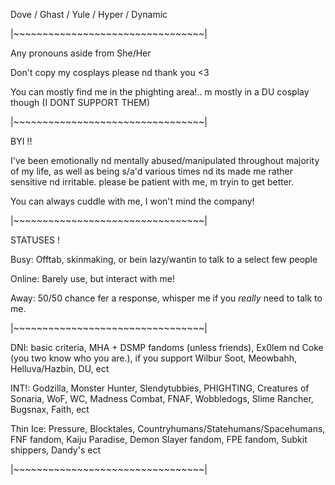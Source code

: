 Dove / Ghast / Yule / Hyper / Dynamic

|~~~~~~~~~~~~~~~~~~~~~~~~~~~~~~~~~|

Any pronouns aside from She/Her

Don't copy my cosplays please nd thank you <3

You can mostly find me in the phighting area!.. m mostly in a DU cosplay though (I DONT SUPPORT THEM)

|~~~~~~~~~~~~~~~~~~~~~~~~~~~~~~~~~|

BYI !!

I've been emotionally nd mentally abused/manipulated throughout majority of my life, as well as being s/a'd various times nd its made me rather sensitive nd irritable. 
please be patient with me, m tryin to get better.

You can always cuddle with me, I won't mind the company!

|~~~~~~~~~~~~~~~~~~~~~~~~~~~~~~~~~|

STATUSES !

Busy: Offtab, skinmaking, or bein lazy/wantin to talk to a select few people

Online: Barely use, but interact with me!

Away: 50/50 chance fer a response, whisper me if you *really* need to talk to me.

|~~~~~~~~~~~~~~~~~~~~~~~~~~~~~~~~~|

DNI: basic criteria, MHA + DSMP fandoms (unless friends), Ex0lem nd Coke (you two know who you are.), if you support Wilbur Soot, Meowbahh, Helluva/Hazbin, DU, ect

INT!: Godzilla, Monster Hunter, Slendytubbies, PHIGHTING, Creatures of Sonaria, WoF, WC, Madness Combat, FNAF, Wobbledogs, Slime Rancher, Bugsnax, Faith, ect

Thin Ice: Pressure, Blocktales, Countryhumans/Statehumans/Spacehumans, FNF fandom, Kaiju Paradise, Demon Slayer fandom, FPE fandom, Subkit shippers, Dandy's  ect

|~~~~~~~~~~~~~~~~~~~~~~~~~~~~~~~~~|
